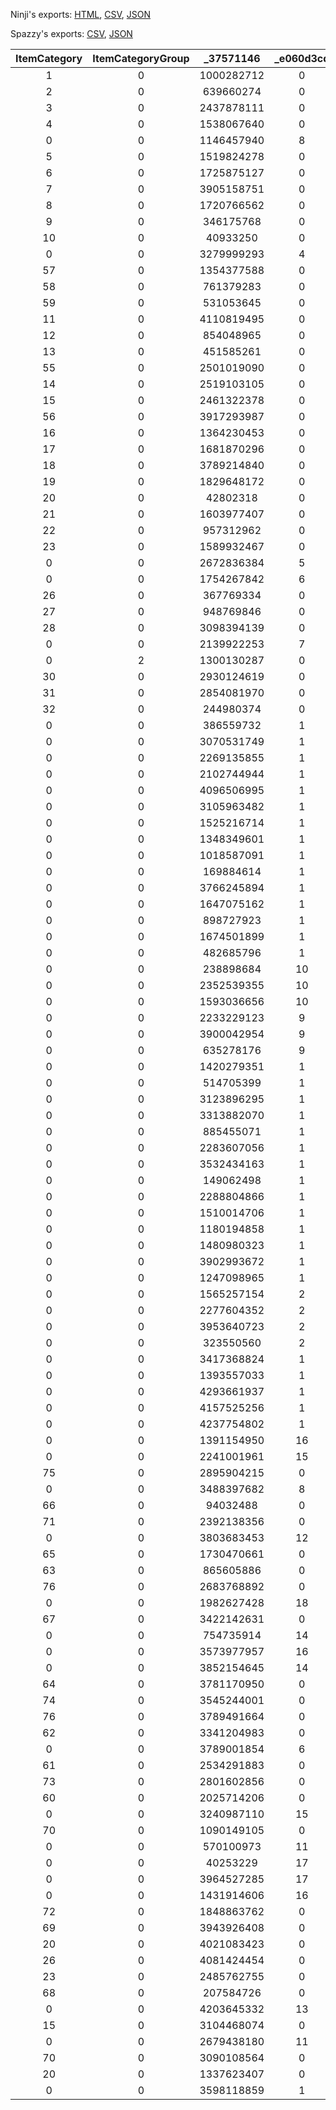Ninji's exports: [HTML](https://wuffs.org/acnh/bcsv_160/html/MessageCardSelectPresent.html), [CSV](https://wuffs.org/acnh/bcsv_160/csv/MessageCardSelectPresent.csv), [JSON](https://wuffs.org/acnh/bcsv_160/json/MessageCardSelectPresent.json)

Spazzy's exports: [CSV](https://github.com/McSpazzy/acnh-csv/blob/master/MessageCardSelectPresent.csv), [JSON](https://github.com/McSpazzy/acnh-json/blob/master/MessageCardSelectPresent.json)

| ItemCategory | ItemCategoryGroup | _37571146 | _e060d3cd | ItemRemakeType |
|:--:|:--:|:--:|:--:|:--:|
| 1 | 0 | 1000282712 | 0 | 0 | 
| 2 | 0 | 639660274 | 0 | 0 | 
| 3 | 0 | 2437878111 | 0 | 0 | 
| 4 | 0 | 1538067640 | 0 | 0 | 
| 0 | 0 | 1146457940 | 8 | 0 | 
| 5 | 0 | 1519824278 | 0 | 0 | 
| 6 | 0 | 1725875127 | 0 | 0 | 
| 7 | 0 | 3905158751 | 0 | 0 | 
| 8 | 0 | 1720766562 | 0 | 0 | 
| 9 | 0 | 346175768 | 0 | 0 | 
| 10 | 0 | 40933250 | 0 | 0 | 
| 0 | 0 | 3279999293 | 4 | 0 | 
| 57 | 0 | 1354377588 | 0 | 0 | 
| 58 | 0 | 761379283 | 0 | 0 | 
| 59 | 0 | 531053645 | 0 | 0 | 
| 11 | 0 | 4110819495 | 0 | 0 | 
| 12 | 0 | 854048965 | 0 | 0 | 
| 13 | 0 | 451585261 | 0 | 0 | 
| 55 | 0 | 2501019090 | 0 | 0 | 
| 14 | 0 | 2519103105 | 0 | 0 | 
| 15 | 0 | 2461322378 | 0 | 0 | 
| 56 | 0 | 3917293987 | 0 | 0 | 
| 16 | 0 | 1364230453 | 0 | 0 | 
| 17 | 0 | 1681870296 | 0 | 0 | 
| 18 | 0 | 3789214840 | 0 | 0 | 
| 19 | 0 | 1829648172 | 0 | 0 | 
| 20 | 0 | 42802318 | 0 | 0 | 
| 21 | 0 | 1603977407 | 0 | 0 | 
| 22 | 0 | 957312962 | 0 | 0 | 
| 23 | 0 | 1589932467 | 0 | 0 | 
| 0 | 0 | 2672836384 | 5 | 0 | 
| 0 | 0 | 1754267842 | 6 | 0 | 
| 26 | 0 | 367769334 | 0 | 0 | 
| 27 | 0 | 948769846 | 0 | 0 | 
| 28 | 0 | 3098394139 | 0 | 0 | 
| 0 | 0 | 2139922253 | 7 | 0 | 
| 0 | 2 | 1300130287 | 0 | 0 | 
| 30 | 0 | 2930124619 | 0 | 0 | 
| 31 | 0 | 2854081970 | 0 | 0 | 
| 32 | 0 | 244980374 | 0 | 0 | 
| 0 | 0 | 386559732 | 1 | 0 | 
| 0 | 0 | 3070531749 | 1 | 0 | 
| 0 | 0 | 2269135855 | 1 | 0 | 
| 0 | 0 | 2102744944 | 1 | 0 | 
| 0 | 0 | 4096506995 | 1 | 0 | 
| 0 | 0 | 3105963482 | 1 | 0 | 
| 0 | 0 | 1525216714 | 1 | 0 | 
| 0 | 0 | 1348349601 | 1 | 0 | 
| 0 | 0 | 1018587091 | 1 | 0 | 
| 0 | 0 | 169884614 | 1 | 0 | 
| 0 | 0 | 3766245894 | 1 | 0 | 
| 0 | 0 | 1647075162 | 1 | 0 | 
| 0 | 0 | 898727923 | 1 | 0 | 
| 0 | 0 | 1674501899 | 1 | 0 | 
| 0 | 0 | 482685796 | 1 | 0 | 
| 0 | 0 | 238898684 | 10 | 0 | 
| 0 | 0 | 2352539355 | 10 | 0 | 
| 0 | 0 | 1593036656 | 10 | 0 | 
| 0 | 0 | 2233229123 | 9 | 0 | 
| 0 | 0 | 3900042954 | 9 | 0 | 
| 0 | 0 | 635278176 | 9 | 0 | 
| 0 | 0 | 1420279351 | 1 | 0 | 
| 0 | 0 | 514705399 | 1 | 0 | 
| 0 | 0 | 3123896295 | 1 | 0 | 
| 0 | 0 | 3313882070 | 1 | 0 | 
| 0 | 0 | 885455071 | 1 | 0 | 
| 0 | 0 | 2283607056 | 1 | 0 | 
| 0 | 0 | 3532434163 | 1 | 0 | 
| 0 | 0 | 149062498 | 1 | 0 | 
| 0 | 0 | 2288804866 | 1 | 0 | 
| 0 | 0 | 1510014706 | 1 | 0 | 
| 0 | 0 | 1180194858 | 1 | 0 | 
| 0 | 0 | 1480980323 | 1 | 0 | 
| 0 | 0 | 3902993672 | 1 | 0 | 
| 0 | 0 | 1247098965 | 1 | 0 | 
| 0 | 0 | 1565257154 | 2 | 0 | 
| 0 | 0 | 2277604352 | 2 | 0 | 
| 0 | 0 | 3953640723 | 2 | 0 | 
| 0 | 0 | 323550560 | 2 | 0 | 
| 0 | 0 | 3417368824 | 1 | 0 | 
| 0 | 0 | 1393557033 | 1 | 0 | 
| 0 | 0 | 4293661937 | 1 | 0 | 
| 0 | 0 | 4157525256 | 1 | 0 | 
| 0 | 0 | 4237754802 | 1 | 0 | 
| 0 | 0 | 1391154950 | 16 | 0 | 
| 0 | 0 | 2241001961 | 15 | 0 | 
| 75 | 0 | 2895904215 | 0 | 0 | 
| 0 | 0 | 3488397682 | 8 | 0 | 
| 66 | 0 | 94032488 | 0 | 0 | 
| 71 | 0 | 2392138356 | 0 | 0 | 
| 0 | 0 | 3803683453 | 12 | 0 | 
| 65 | 0 | 1730470661 | 0 | 0 | 
| 63 | 0 | 865605886 | 0 | 0 | 
| 76 | 0 | 2683768892 | 0 | 0 | 
| 0 | 0 | 1982627428 | 18 | 0 | 
| 67 | 0 | 3422142631 | 0 | 0 | 
| 0 | 0 | 754735914 | 14 | 0 | 
| 0 | 0 | 3573977957 | 16 | 0 | 
| 0 | 0 | 3852154645 | 14 | 0 | 
| 64 | 0 | 3781170950 | 0 | 0 | 
| 74 | 0 | 3545244001 | 0 | 0 | 
| 76 | 0 | 3789491664 | 0 | 0 | 
| 62 | 0 | 3341204983 | 0 | 0 | 
| 0 | 0 | 3789001854 | 6 | 0 | 
| 61 | 0 | 2534291883 | 0 | 0 | 
| 73 | 0 | 2801602856 | 0 | 0 | 
| 60 | 0 | 2025714206 | 0 | 0 | 
| 0 | 0 | 3240987110 | 15 | 0 | 
| 70 | 0 | 1090149105 | 0 | 0 | 
| 0 | 0 | 570100973 | 11 | 0 | 
| 0 | 0 | 40253229 | 17 | 0 | 
| 0 | 0 | 3964527285 | 17 | 0 | 
| 0 | 0 | 1431914606 | 16 | 0 | 
| 72 | 0 | 1848863762 | 0 | 0 | 
| 69 | 0 | 3943926408 | 0 | 0 | 
| 20 | 0 | 4021083423 | 0 | 0 | 
| 26 | 0 | 4081424454 | 0 | 0 | 
| 23 | 0 | 2485762755 | 0 | 0 | 
| 68 | 0 | 207584726 | 0 | 0 | 
| 0 | 0 | 4203645332 | 13 | 0 | 
| 15 | 0 | 3104468074 | 0 | 0 | 
| 0 | 0 | 2679438180 | 11 | 0 | 
| 70 | 0 | 3090108564 | 0 | 0 | 
| 20 | 0 | 1337623407 | 0 | 0 | 
| 0 | 0 | 3598118859 | 1 | 0 | 
